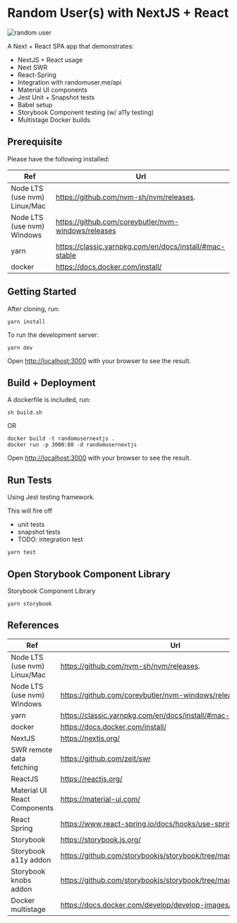 # Random User(s) with NextJS + React

![random user](docs/img/rndusr-nextjs.gif)

A Next + React SPA app that demonstrates:

- NextJS + React usage
- Next SWR
- React-Spring
- Integration with randomuser.me/api
- Material UI components
- Jest Unit + Snapshot tests
- Babel setup
- Storybook Component testing (w/ a11y testing)
- Multistage Docker builds

## Prerequisite

Please have the following installed:

| Ref                          | Url                                                     |
| ---------------------------- | ------------------------------------------------------- |
| Node LTS (use nvm) Linux/Mac | https://github.com/nvm-sh/nvm/releases.                 |
| Node LTS (use nvm) Windows   | https://github.com/coreybutler/nvm-windows/releases     |
| yarn                         | https://classic.yarnpkg.com/en/docs/install/#mac-stable |
| docker                       | https://docs.docker.com/install/                        |

## Getting Started

After cloning, run:

```
yarn install
```

To run the development server:

```
yarn dev
```

Open [http://localhost:3000](http://localhost:3000) with your browser to see the result.

## Build + Deployment

A dockerfile is included, run:

```
sh build.sh
```

OR

```
docker build -t randomusernextjs .
docker run -p 3000:80 -d randomusernextjs
```

Open [http://localhost:3000](http://localhost:3000) with your browser to see the result.

## Run Tests

Using Jest testing framework.

This will fire off

- unit tests
- snapshot tests
- TODO: integration test

```
yarn test
```

## Open Storybook Component Library

Storybook Component Library

```
yarn storybook
```

## References

| Ref                          | Url                                                               |
| ---------------------------- | ----------------------------------------------------------------- |
| Node LTS (use nvm) Linux/Mac | https://github.com/nvm-sh/nvm/releases.                           |
| Node LTS (use nvm) Windows   | https://github.com/coreybutler/nvm-windows/releases               |
| yarn                         | https://classic.yarnpkg.com/en/docs/install/#mac-stable           |
| docker                       | https://docs.docker.com/install/                                  |
| NextJS                       | https://nextjs.org/                                               |
| SWR remote data fetching     | https://github.com/zeit/swr                                       |
| ReactJS                      | https://reactjs.org/                                              |
| Material UI React Components | https://material-ui.com/                                          |
| React Spring                 | https://www.react-spring.io/docs/hooks/use-spring                 |
| Storybook                    | https://storybook.js.org/                                         |
| Storybook a11y addon         | https://github.com/storybookjs/storybook/tree/master/addons/a11y  |
| Storybook knobs addon        | https://github.com/storybookjs/storybook/tree/master/addons/knobs |
| Docker multistage            | https://docs.docker.com/develop/develop-images/multistage-build/  |
